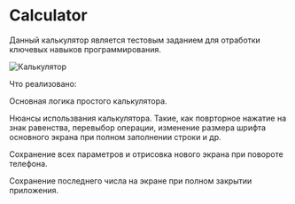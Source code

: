 # Calculator
Данный калькулятор является тестовым заданием для отработки ключевых навыков программирования.

![Калькулятор](https://user-images.githubusercontent.com/121316397/211090209-6832fdb8-1039-476c-8086-ba4d63399dac.jpg)

Что реализовано:

Основная логика простого калькулятора.

Нюансы использвания калькулятора. Такие, как поврторное нажатие на знак равенства, перевыбор операции, 
изменение размера шрифта основного экрана при полном заполнении строки и др.

Сохранение всех параметров и отрисовка нового экрана при повороте телефона.

Сохранение последнего числа на экране при полном закрытии приложения.


